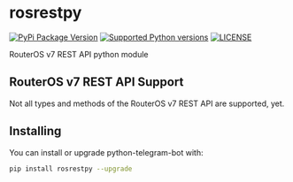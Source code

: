 # rosrestpy

[![PyPi Package Version](https://img.shields.io/pypi/v/rosrestpy)](https://pypi.org/project/rosrestpy/)
[![Supported Python versions](https://img.shields.io/pypi/pyversions/rosrestpy)](https://pypi.org/project/rosrestpy/)
[![LICENSE](https://img.shields.io/github/license/hexatester/rosrestpy)](https://github.com/hexatester/rosrestpy/blob/main/LICENSE)

RouterOS v7 REST API python module

## RouterOS v7 REST API Support

Not all types and methods of the RouterOS v7 REST API are supported, yet.

## Installing

You can install or upgrade python-telegram-bot with:

```bash
pip install rosrestpy --upgrade
```
